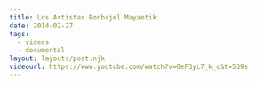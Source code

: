 ```yaml
---
title: Los Artistas Bonbajel Mayaetik
date: 2014-02-27
tags:
  - videos
  - documental
layout: layouts/post.njk
videourl: https://www.youtube.com/watch?v=OeF3yL7_k_c&t=539s
---
```

